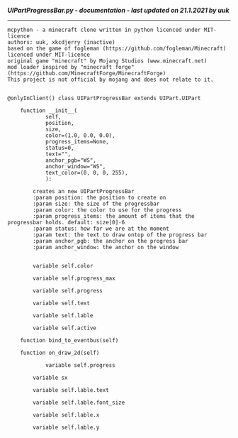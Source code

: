 ***UIPartProgressBar.py - documentation - last updated on 21.1.2021 by uuk***
___

    mcpython - a minecraft clone written in python licenced under MIT-licence
    authors: uuk, xkcdjerry (inactive)
    based on the game of fogleman (https://github.com/fogleman/Minecraft) licenced under MIT-licence
    original game "minecraft" by Mojang Studios (www.minecraft.net)
    mod loader inspired by "minecraft forge" (https://github.com/MinecraftForge/MinecraftForge)
    This project is not official by mojang and does not relate to it.


    @onlyInClient() class UIPartProgressBar extends UIPart.UIPart

        function __init__(
                self,
                position,
                size,
                color=(1.0, 0.0, 0.0),
                progress_items=None,
                status=0,
                text="",
                anchor_pgb="WS",
                anchor_window="WS",
                text_color=(0, 0, 0, 255),
                ):
            
            creates an new UIPartProgressBar
            :param position: the position to create on
            :param size: the size of the progressbar
            :param color: the color to use for the progress
            :param progress_items: the amount of items that the progressbar holds. default: size[0]-6
            :param status: how far we are at the moment
            :param text: the text to draw ontop of the progress bar
            :param anchor_pgb: the anchor on the progress bar
            :param anchor_window: the anchor on the window


            variable self.color

            variable self.progress_max

            variable self.progress

            variable self.text

            variable self.lable

            variable self.active

        function bind_to_eventbus(self)

        function on_draw_2d(self)

                variable self.progress

            variable sx

            variable self.lable.text

            variable self.lable.font_size

            variable self.lable.x

            variable self.lable.y